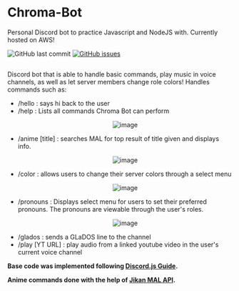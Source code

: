 # Chroma-Bot
Personal Discord bot to practice Javascript and NodeJS with. Currently hosted on AWS!

![GitHub last commit](https://img.shields.io/github/last-commit/chaydotgit/Chroma-Bot?style=for-the-badge)
[![GitHub issues](https://img.shields.io/github/issues/chaydotgit/Chroma-Bot?style=for-the-badge)](https://github.com/chaydotgit/Chroma-Bot/issues)

## 
Discord bot that is able to handle basic commands, play music in voice channels, as well as let server members change role colors!
Handles commands such as:
- /hello : says hi back to the user
- /help : Lists all commands Chroma Bot can perform
        <p align="center">
         ![image](https://user-images.githubusercontent.com/26285957/222008466-14626658-c08f-491a-b62c-6a66258f099a.png)
        </p>
- /anime [title] : searches MAL for top result of title given and displays info.  
        <p align="center">
        ![image](https://user-images.githubusercontent.com/26285957/222009447-5c7d0f20-19e7-4e1b-aece-8c3288271dbd.png)
        </p>
- /color : allows users to change their server colors through a select menu  
        <p align="center">
        ![image](https://user-images.githubusercontent.com/26285957/222009599-4fcdf4a1-93ed-46b4-8fdd-f325b3dbaade.png)
        </p>
- /pronouns : Displays select menu for users to set their preferred pronouns. The pronouns are viewable through the user's roles.
        <p align="center">
        ![image](https://user-images.githubusercontent.com/26285957/222009740-ed1614c5-a4ff-4a2c-8c26-21eb1e9322e5.png)
        </p>
- /glados : sends a GLaDOS line to the channel
- /play [YT URL] : play audio from a linked youtube video in the user's current voice channel

__Base code was implemented following [Discord.js Guide](https://discordjs.guide/#before-you-begin).__

__Anime commands done with the help of [Jikan MAL API](https://jikan.moe/).__
